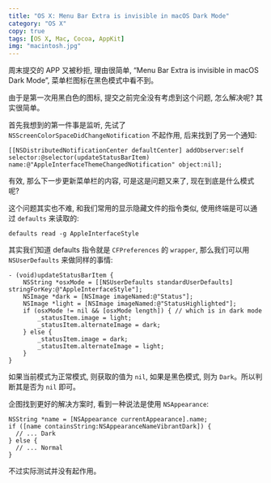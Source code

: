 ```yaml
---
title: "OS X: Menu Bar Extra is invisible in macOS Dark Mode"
category: "OS X"
copy: true
tags: [OS X, Mac, Cocoa, AppKit]
img: "macintosh.jpg"
---
```

周末提交的 APP 又被秒拒, 理由很简单, “Menu Bar Extra is invisible in macOS Dark Mode”, 菜单栏图标在黑色模式中看不到。

由于是第一次用黑白色的图标, 提交之前完全没有考虑到这个问题, 怎么解决呢? 其实很简单。

首先我想到的第一件事是监听, 先试了 `NSScreenColorSpaceDidChangeNotification` 不起作用, 后来找到了另一个通知:

```objc
[[NSDistributedNotificationCenter defaultCenter] addObserver:self selector:@selector(updateStatusBarItem) name:@"AppleInterfaceThemeChangedNotification" object:nil];
```

有效, 那么下一步更新菜单栏的内容, 可是这是问题又来了, 现在到底是什么模式呢?

这个问题其实也不难, 和我们常用的显示隐藏文件的指令类似, 使用终端是可以通过 `defaults` 来读取的:

```console
defaults read -g AppleInterfaceStyle
```

其实我们知道 defaults 指令就是 `CFPreferences` 的 `wrapper`, 那么我们可以用 `NSUserDefaults` 来做同样的事情:

```objc
- (void)updateStatusBarItem {
    NSString *osxMode = [[NSUserDefaults standardUserDefaults] stringForKey:@"AppleInterfaceStyle"];
    NSImage *dark = [NSImage imageNamed:@"Status"];
    NSImage *light = [NSImage imageNamed:@"StatusHighlighted"];
    if (osxMode != nil && [osxMode length]) { // which is in dark mode
        _statusItem.image = light;
        _statusItem.alternateImage = dark;
    } else {
        _statusItem.image = dark;
        _statusItem.alternateImage = light;
    }
}
```

如果当前模式为正常模式, 则获取的值为 `nil`, 如果是黑色模式, 则为 `Dark`。所以判断其是否为 `nil` 即可。

企图找到更好的解决方案时, 看到一种说法是使用 `NSAppearance`:

```objc
NSString *name = [NSAppearance currentAppearance].name;
if ([name containsString:NSAppearanceNameVibrantDark]) {
  // ... Dark
} else {
  // ... Normal
}
```

不过实际测试并没有起作用。
